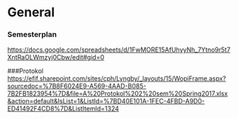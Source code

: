 # General

### Semesterplan
https://docs.google.com/spreadsheets/d/1FwMORE15AfUhyyNh_7Ytno9r5t7XntRaOLWmzyj0Cbw/edit#gid=0

###Protokol
https://efif.sharepoint.com/sites/cph/Lyngby/_layouts/15/WopiFrame.aspx?sourcedoc=%7B8F6024E9-A569-4AAD-B085-7B2FB1823954%7D&file=A%20Protokol%202%20sem%20Spring2017.xlsx&action=default&IsList=1&ListId=%7BD40E101A-1FEC-4FBD-A9D0-ED41492F4CD8%7D&ListItemId=1324

